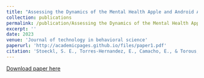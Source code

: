 ```yaml
---
title: "Assessing the Dynamics of the Mental Health Apple and Android App Marketplaces"
collection: publications
permalink: /publication/Assessing the Dynamics of the Mental Health Apple and Android App Marketplaces
excerpt: ''
date: 2023
venue: 'Journal of technology in behavioral science'
paperurl: 'http://academicpages.github.io/files/paper1.pdf'
citation: 'Stoeckl, S. E., Torres-Hernandez, E., Camacho, E., & Torous, J. (2023). Assessing the Dynamics of the Mental Health Apple and Android App Marketplaces. Journal of technology in behavioral science, 1–8. Advance online publication. https://doi.org/10.1007/s41347-023-00300-x'
---
```


[Download paper here](http://academicpages.github.io/files/paper1.pdf)

